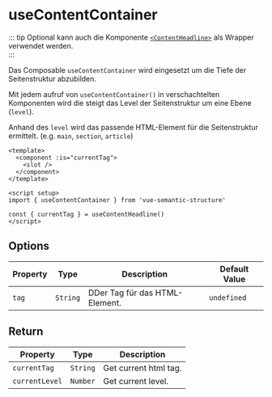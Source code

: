 # useContentContainer

::: tip
Optional kann auch die Komponente [`<ContentHeadline>`](../components/content-headline) als Wrapper verwendet werden.  
:::

Das Composable `useContentContainer` wird eingesetzt um die Tiefe der Seitenstruktur abzubilden.

Mit jedem aufruf von `useContentContainer()` in verschachtelten Komponenten wird die steigt das Level der Seitenstruktur um eine Ebene (`level`).

Anhand des `level` wird das passende HTML-Element für die Seitenstruktur ermittelt. (e.g. `main`, `section`, `article`)

```vue
<template>
  <component :is="currentTag">
    <slot />
  </component>
</template>

<script setup>
import { useContentContainer } from 'vue-semantic-structure'

const { currentTag } = useContentHeadline()
</script>

```

## Options

| Property | Type     | Description                    | Default Value |
| -------- | -------- | ------------------------------ | ------------- |
| `tag`    | `String` | DDer Tag für das HTML-Element. | `undefined`   |

## Return

| Property       | Type     | Description           |
| -------------- | -------- | --------------------- |
| `currentTag`   | `String` | Get current html tag. |
| `currentLevel` | `Number` | Get current level.    |

